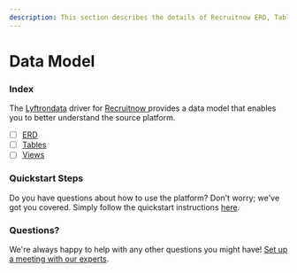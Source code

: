 ```yaml
---
description: This section describes the details of Recruitnow ERD, Tables, and Views.
---
```


# Data Model

### Index

The  [Lyftrondata](https://www.lyftrondata.com/) driver for [Recruitnow](https://www.lyftrondata.com/integration/recruitnow/)[ ](https://www.lyftrondata.com/integration/recruitnow/)provides a data model that enables you to better understand the source platform.

* [ ] [ERD](../../../marketing-analytics/recruitnow/data-model/erd.md)
* [ ] [Tables](../../../marketing-analytics/recruitnow/data-model/tables.md)
* [ ] [Views](../../../marketing-analytics/recruitnow/data-model/views.md)

### Quickstart Steps

Do you have questions about how to use the platform? Don't worry; we've got you covered. Simply follow the quickstart instructions [here](../../../../quickstart-steps.md).

### Questions? <a href="#questions" id="questions"></a>

We're always happy to help with any other questions you might have! [Set up a meeting with our experts](https://www.lyftrondata.com/book-a-meeting/).

